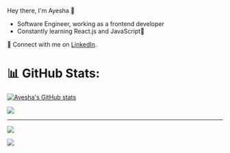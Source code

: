 Hey there, I'm Ayesha 👋
- Software Engineer, working as a frontend developer
- Constantly learning React.js and JavaScript🌱


🔗 Connect with me on [LinkedIn](https://www.linkedin.com/in/ayesha-khalil-435b87265/).


# 📊 GitHub Stats:
[![Ayesha's GitHub stats](https://github-readme-stats.vercel.app/api?username=Ayesha-khalil-432)](https://github.com/Ayesha-khalil-432/github-readme-stats)<br/>

![](https://github-readme-stats.vercel.app/api/top-langs/?username=Ayesha-khalil-432&theme=dark&hide_border=false&include_all_commits=true&count_private=true&layout=compact)


---
[![](https://visitcount.itsvg.in/api?id=Ayesha-khalil-432&icon=0&color=0)](https://visitcount.itsvg.in)

[![](https://visitcount.itsvg.in/api?id=Ayesha-khalil-432&label=Profile%20Views&color=0&pretty=false)](https://visitcount.itsvg.in)
